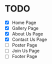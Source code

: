 # TODO

- [X] Home Page  
- [X] Gallery Page  
- [X] About Us Page  
- [X] Contact Us Page  
- [ ] Poster Page  
- [ ] Join Us Page  
- [ ] Footer Page
